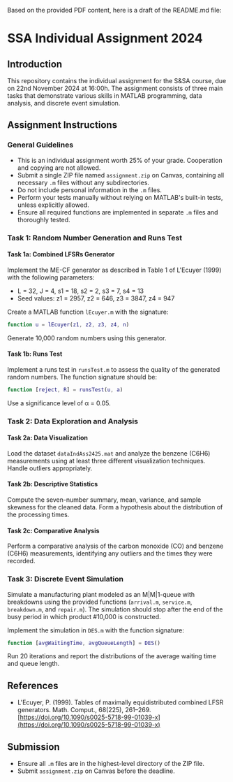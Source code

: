 Based on the provided PDF content, here is a draft of the README.md file:

# SSA Individual Assignment 2024

## Introduction
This repository contains the individual assignment for the S&SA course, due on 22nd November 2024 at 16:00h. The assignment consists of three main tasks that demonstrate various skills in MATLAB programming, data analysis, and discrete event simulation.

## Assignment Instructions
### General Guidelines
- This is an individual assignment worth 25% of your grade. Cooperation and copying are not allowed.
- Submit a single ZIP file named `assignment.zip` on Canvas, containing all necessary `.m` files without any subdirectories.
- Do not include personal information in the `.m` files.
- Perform your tests manually without relying on MATLAB's built-in tests, unless explicitly allowed.
- Ensure all required functions are implemented in separate `.m` files and thoroughly tested.

### Task 1: Random Number Generation and Runs Test
#### Task 1a: Combined LFSRs Generator
Implement the ME-CF generator as described in Table 1 of L'Ecuyer (1999) with the following parameters:
- L = 32, J = 4, s1 = 18, s2 = 2, s3 = 7, s4 = 13
- Seed values: z1 = 2957, z2 = 646, z3 = 3847, z4 = 947

Create a MATLAB function `lEcuyer.m` with the signature:
```matlab
function u = lEcuyer(z1, z2, z3, z4, n)
```
Generate 10,000 random numbers using this generator.

#### Task 1b: Runs Test
Implement a runs test in `runsTest.m` to assess the quality of the generated random numbers. The function signature should be:
```matlab
function [reject, R] = runsTest(u, a)
```
Use a significance level of α = 0.05.

### Task 2: Data Exploration and Analysis
#### Task 2a: Data Visualization
Load the dataset `dataIndAss2425.mat` and analyze the benzene (C6H6) measurements using at least three different visualization techniques. Handle outliers appropriately.

#### Task 2b: Descriptive Statistics
Compute the seven-number summary, mean, variance, and sample skewness for the cleaned data. Form a hypothesis about the distribution of the processing times.

#### Task 2c: Comparative Analysis
Perform a comparative analysis of the carbon monoxide (CO) and benzene (C6H6) measurements, identifying any outliers and the times they were recorded.

### Task 3: Discrete Event Simulation
Simulate a manufacturing plant modeled as an M|M|1-queue with breakdowns using the provided functions (`arrival.m`, `service.m`, `breakdown.m`, and `repair.m`). The simulation should stop after the end of the busy period in which product #10,000 is constructed.

Implement the simulation in `DES.m` with the function signature:
```matlab
function [avgWaitingTime, avgQueueLength] = DES()
```
Run 20 iterations and report the distributions of the average waiting time and queue length.

## References
- L'Ecuyer, P. (1999). Tables of maximally equidistributed combined LFSR generators. Math. Comput., 68(225), 261–269. [https://doi.org/10.1090/s0025-5718-99-01039-x](https://doi.org/10.1090/s0025-5718-99-01039-x)

## Submission
- Ensure all `.m` files are in the highest-level directory of the ZIP file.
- Submit `assignment.zip` on Canvas before the deadline.
